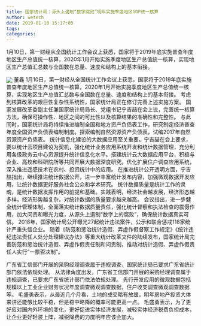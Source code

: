 ```yaml
---
title: 国家统计局：源头上遏制“数字腐败”明年实施季度地区GDP统一核算
author: wetech
date: 2019-01-10 15:17:05
tags: 
categories: 
---
```

1月10日，第一财经从全国统计工作会议上获悉，国家将于2019年底实施普查年度地区生产总值统一核算，2020年1月开始实施季度地区生产总值统一核算，实现地区生产总值汇总数与全国数在总量、速度和结构上的基本衔接。
<!-- more -->
<img align="center" border="0" src="https://imgcdn.yicai.com/uppics/images/2019/01/0b87e5b62ae23f3a7dba28d1e0f15e4c.jpg" />
董鑫
1月10日，第一财经从全国统计工作会议上获悉，国家将于2019年底实施普查年度地区生产总值统一核算，2020年1月开始实施季度地区生产总值统一核算，实现地区生产总值汇总数与全国数在总量、速度和结构上的基本衔接。
考虑到核算改革的艰巨性复杂性系统性，国家统计局正在修订完善上述实施方案。
国家发展改革委副主任兼国家统计局局长、党组书记宁吉喆在会上说，完善统一核算方法，确保可操作性、地区之间的可比性以及核算结果的准确性和完整性。
与此同时，国家统计局将持续推进编制全国和地方资产负债表工作，研究制定经济普查年度全国资产负债表编制制度。探索编制自然资源资产负债表，试编2017年自然资源资产负债表。
统计信息化建设的大数据应用至关重要。宁吉喆在会上要求，要以统计云项目建设为契机，强化统计业务应用系统开发和统计数据管理，充分利用各级政务云中心资源提升统计信息化水平。搭建统计云大数据应用平台，积极与企业、高校和科研院所等共同开展大数据深度研究。优化扩展住户调查应用系统，深入推进遥感技术在农村、投资统计中的应用。
在推进统计公开透明方面，宁吉喆指出，继续推进统计数据公开，进一步丰富统计发布内容，加强微观数据开发应用，让统计数据更好服务社会公众和学术研究。
统计数据质量是统计工作的灵魂，是统计数据发挥作用的前提和基础。实践表明，经济社会越发展，经济形态越多样，经济形势越复杂，对统计数据的质量要求越来越高。
会议指出，进一步健全统计管理体制，全面落实统计数据质量责任，强化统计督察和执法检查的震慑作用，加大问责和曝光力度，从源头上遏制“数字上的腐败”，确保统计数据真实可信。
2018年，国家统计局公开曝光27起统计违法案件，公示和联合惩戒118家统计严重失信企业。
随着《防范和惩治统计造假、弄虚作假督察工作规定》《统计违纪违法责任人处分处理建议办法》等重大统计改革文件的陆续发布，国家统计局完善防范和惩治统计造假、弄虚作假责任制和问责制，推动对统计造假、弄虚作假责任人实行“一票否决制”。
 
 
广东省工信部门开展的采购经理调查属于违规调查，国家统计局已要求广东省统计部门依法依规处理。
从法律角度出发，广东省工信部门开展的采购经理调查属于违规调查，已要求广东省统计部门依法依规处理。
先行开发应用的微观数据包括规模以上工业企业财务状况年度调查微观调查数据，住户收支调查微观调查数据等。
毛盛勇表示，从最近几个月看，土地的成交略有放缓，明年房地产投资大体来讲还能够比较平稳，但是稳中略降的概率可能更高一点。
毛盛勇表示，为了更好应对国内外环境的变化，更好促进实体经济发展，减轻实体经济税费负担成本，让企业更好轻装上阵，减税降费的力度明年应该会加大。
